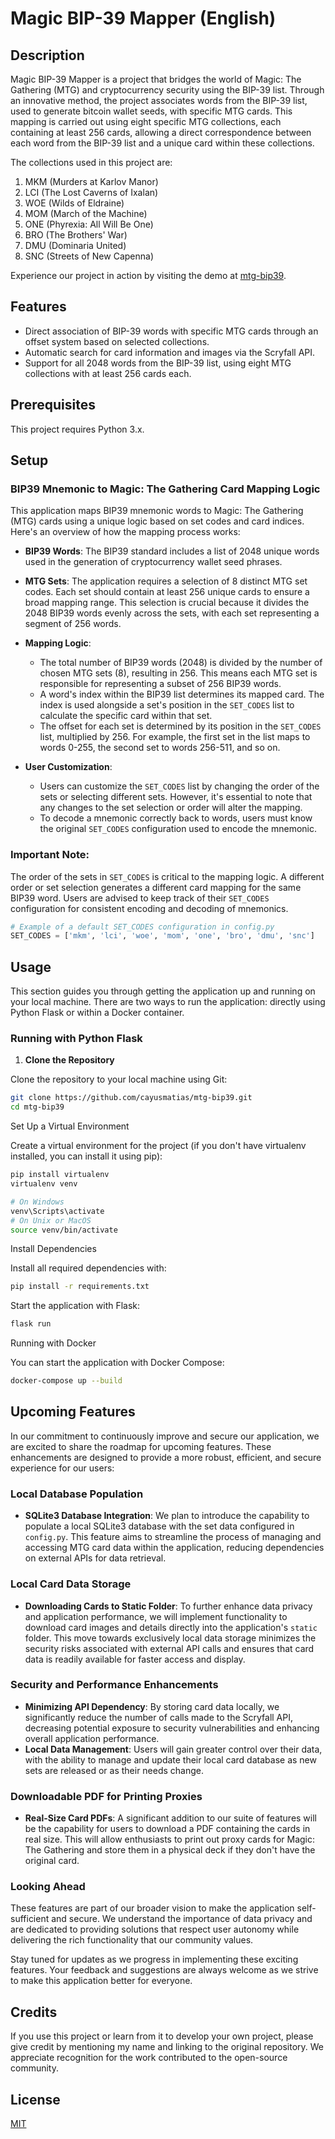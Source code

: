 # Magic BIP-39 Mapper (English)

## Description

Magic BIP-39 Mapper is a project that bridges the world of Magic: The Gathering (MTG) and cryptocurrency security using the BIP-39 list. Through an innovative method, the project associates words from the BIP-39 list, used to generate bitcoin wallet seeds, with specific MTG cards. This mapping is carried out using eight specific MTG collections, each containing at least 256 cards, allowing a direct correspondence between each word from the BIP-39 list and a unique card within these collections.

The collections used in this project are:

1. MKM (Murders at Karlov Manor)
2. LCI (The Lost Caverns of Ixalan)
3. WOE (Wilds of Eldraine)
4. MOM (March of the Machine)
5. ONE (Phyrexia: All Will Be One)
6. BRO (The Brothers' War)
7. DMU (Dominaria United)
8. SNC (Streets of New Capenna)

Experience our project in action by visiting the demo at [mtg-bip39](https://bip39.cayus.com.br).


## Features

- Direct association of BIP-39 words with specific MTG cards through an offset system based on selected collections.
- Automatic search for card information and images via the Scryfall API.
- Support for all 2048 words from the BIP-39 list, using eight MTG collections with at least 256 cards each.

## Prerequisites

This project requires Python 3.x.

## Setup

### BIP39 Mnemonic to Magic: The Gathering Card Mapping Logic

This application maps BIP39 mnemonic words to Magic: The Gathering (MTG) cards using a unique logic based on set codes and card indices. Here's an overview of how the mapping process works:

- **BIP39 Words**: The BIP39 standard includes a list of 2048 unique words used in the generation of cryptocurrency wallet seed phrases.

- **MTG Sets**: The application requires a selection of 8 distinct MTG set codes. Each set should contain at least 256 unique cards to ensure a broad mapping range. This selection is crucial because it divides the 2048 BIP39 words evenly across the sets, with each set representing a segment of 256 words.

- **Mapping Logic**: 
    - The total number of BIP39 words (2048) is divided by the number of chosen MTG sets (8), resulting in 256. This means each MTG set is responsible for representing a subset of 256 BIP39 words.
    - A word's index within the BIP39 list determines its mapped card. The index is used alongside a set's position in the `SET_CODES` list to calculate the specific card within that set.
    - The offset for each set is determined by its position in the `SET_CODES` list, multiplied by 256. For example, the first set in the list maps to words 0-255, the second set to words 256-511, and so on.

- **User Customization**:
    - Users can customize the `SET_CODES` list by changing the order of the sets or selecting different sets. However, it's essential to note that any changes to the set selection or order will alter the mapping.
    - To decode a mnemonic correctly back to words, users must know the original `SET_CODES` configuration used to encode the mnemonic.

### Important Note:
The order of the sets in `SET_CODES` is critical to the mapping logic. A different order or set selection generates a different card mapping for the same BIP39 word. Users are advised to keep track of their `SET_CODES` configuration for consistent encoding and decoding of mnemonics.

```python
# Example of a default SET_CODES configuration in config.py
SET_CODES = ['mkm', 'lci', 'woe', 'mom', 'one', 'bro', 'dmu', 'snc']
```

## Usage

This section guides you through getting the application up and running on your local machine. There are two ways to run the application: directly using Python Flask or within a Docker container.

### Running with Python Flask

1. **Clone the Repository**

Clone the repository to your local machine using Git:

```bash
git clone https://github.com/cayusmatias/mtg-bip39.git
cd mtg-bip39
```

Set Up a Virtual Environment

Create a virtual environment for the project (if you don't have virtualenv installed, you can install it using pip):
```bash
pip install virtualenv
virtualenv venv

# On Windows
venv\Scripts\activate
# On Unix or MacOS
source venv/bin/activate
```

Install Dependencies

Install all required dependencies with:
```bash
pip install -r requirements.txt
```

Start the application with Flask:
```bash
flask run
```

Running with Docker

You can start the application with Docker Compose:

```bash
docker-compose up --build
```

## Upcoming Features

In our commitment to continuously improve and secure our application, we are excited to share the roadmap for upcoming features. These enhancements are designed to provide a more robust, efficient, and secure experience for our users:

### Local Database Population

- **SQLite3 Database Integration**: We plan to introduce the capability to populate a local SQLite3 database with the set data configured in `config.py`. This feature aims to streamline the process of managing and accessing MTG card data within the application, reducing dependencies on external APIs for data retrieval.

### Local Card Data Storage

- **Downloading Cards to Static Folder**: To further enhance data privacy and application performance, we will implement functionality to download card images and details directly into the application's `static` folder. This move towards exclusively local data storage minimizes the security risks associated with external API calls and ensures that card data is readily available for faster access and display.

### Security and Performance Enhancements

- **Minimizing API Dependency**: By storing card data locally, we significantly reduce the number of calls made to the Scryfall API, decreasing potential exposure to security vulnerabilities and enhancing overall application performance.
- **Local Data Management**: Users will gain greater control over their data, with the ability to manage and update their local card database as new sets are released or as their needs change.

### Downloadable PDF for Printing Proxies

- **Real-Size Card PDFs**: A significant addition to our suite of features will be the capability for users to download a PDF containing the cards in real size. This will allow enthusiasts to print out proxy cards for Magic: The Gathering and store them in a physical deck if they don't have the original card.

### Looking Ahead

These features are part of our broader vision to make the application self-sufficient and secure. We understand the importance of data privacy and are dedicated to providing solutions that respect user autonomy while delivering the rich functionality that our community values.

Stay tuned for updates as we progress in implementing these exciting features. Your feedback and suggestions are always welcome as we strive to make this application better for everyone.


## Credits

If you use this project or learn from it to develop your own project, please give credit by mentioning my name and linking to the original repository. We appreciate recognition for the work contributed to the open-source community.

## License

[MIT](https://choosealicense.com/licenses/mit/)
